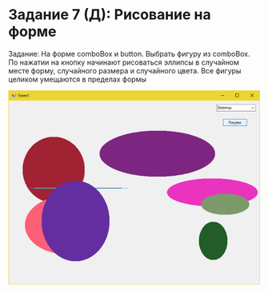 # Задание 7 (Д): Рисование на форме
Задание: На форме comboBox и button. Выбрать фигуру из comboBox. По нажатии на кнопку начинают рисоваться эллипсы в случайном месте форму, случайного размера и случайного цвета. Все фигуры целиком умещаются в пределах формы

![](https://github.com/kefaxoo/csharp-bsuir/raw/main/courses/hw7/images/Picture%201.png)